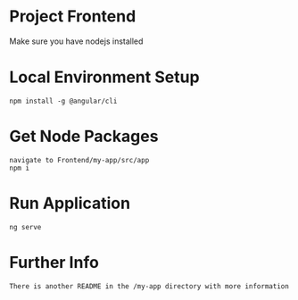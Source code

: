 # Project Frontend
   Make sure you have nodejs installed

# Local Environment Setup
    npm install -g @angular/cli

# Get Node Packages
    navigate to Frontend/my-app/src/app
    npm i

# Run Application
    ng serve

# Further Info
    There is another README in the /my-app directory with more information